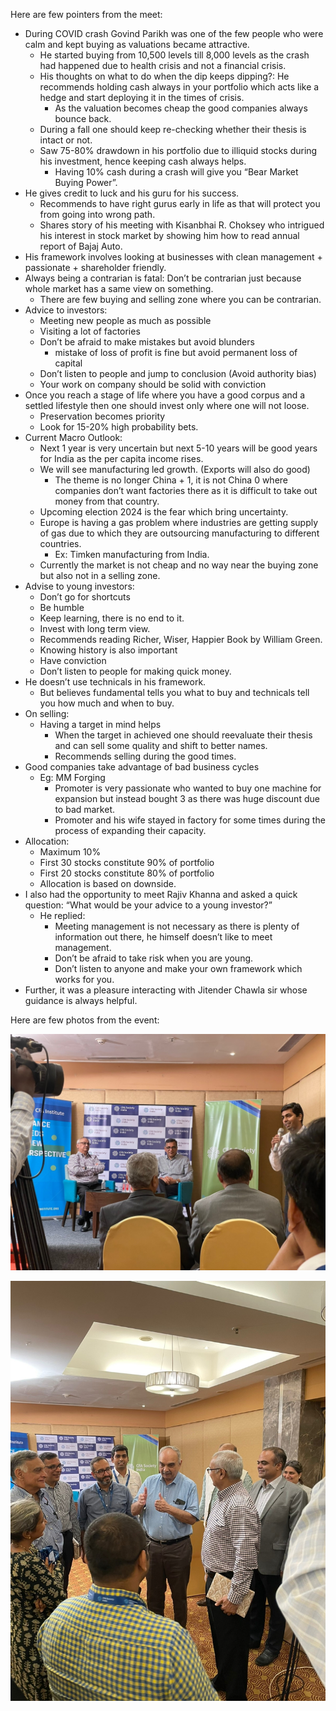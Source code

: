 Here are few pointers from the meet:

- During COVID crash Govind Parikh was one of the few people who were calm and kept buying as valuations became attractive.
    - He started buying from 10,500 levels till 8,000 levels as the crash had happened due to health crisis and not a financial crisis.
    - His thoughts on what to do when the dip keeps dipping?: He recommends holding cash always in your portfolio which acts like a hedge and start deploying it in the times of crisis.
        - As the valuation becomes cheap the good companies always bounce back.
    - During a fall one should keep re-checking whether their thesis is intact or not.
    - Saw 75-80% drawdown in his portfolio due to illiquid stocks during his investment, hence keeping cash always helps.
        - Having 10% cash during a crash will give you “Bear Market Buying Power”.
- He gives credit to luck and his guru for his success.
    - Recommends to have right gurus early in life as that will protect you from going into wrong path.
    - Shares story of his meeting with Kisanbhai R. Choksey who intrigued his interest in stock market by showing him how to read annual report of Bajaj Auto.
- His framework involves looking at businesses with clean management + passionate + shareholder friendly.
- Always being a contrarian is fatal: Don’t be contrarian just because whole market has a same view on something.
    - There are few buying and selling zone where you can be contrarian.
- Advice to investors:
    - Meeting new people as much as possible
    - Visiting a lot of factories
    - Don’t be afraid to make mistakes but avoid blunders
        - mistake of loss of profit is fine but avoid permanent loss of capital
    - Don’t listen to people and jump to conclusion (Avoid authority bias)
    - Your work on company should be solid with conviction
- Once you reach a stage of life where you have a good corpus and a settled lifestyle then one should invest only where one will not loose.
    - Preservation becomes priority
    - Look for 15-20% high probability bets.
- Current Macro Outlook:
    - Next 1 year is very uncertain but next 5-10 years will be good years for India as the per capita income rises.
    - We will see manufacturing led growth. (Exports will also do good)
        - The theme is no longer China + 1, it is not China 0 where companies don’t want factories there as it is difficult to take out money from that country.
    - Upcoming election 2024 is the fear which bring uncertainty.
    - Europe is having a gas problem where industries are getting supply of gas due to which they are outsourcing manufacturing to different countries.
        - Ex: Timken manufacturing from India.
    - Currently the market is not cheap and no way near the buying zone but also not in a selling zone.
- Advise to young investors:
    - Don’t go for shortcuts
    - Be humble
    - Keep learning, there is no end to it.
    - Invest with long term view.
    - Recommends reading Richer, Wiser, Happier Book by William Green.
    - Knowing history is also important
    - Have conviction
    - Don’t listen to people for making quick money.
- He doesn’t use technicals in his framework.
    - But believes fundamental tells you what to buy and technicals tell you how much and when to buy.
- On selling:
    - Having a target in mind helps
        - When the target in achieved one should reevaluate their thesis and can sell some quality and shift to better names.
        - Recommends selling during the good times.
- Good companies take advantage of bad business cycles
    - Eg: MM Forging
        - Promoter is very passionate who wanted to buy one machine for expansion but instead bought 3 as there was huge discount due to bad market.
        - Promoter and his wife stayed in factory for some times during the process of expanding their capacity.
- Allocation:
    - Maximum 10%
    - First 30 stocks constitute 90% of portfolio
    - First 20 stocks constitute 80% of portfolio
    - Allocation is based on downside.
- I also had the opportunity to meet Rajiv Khanna and asked a quick question: “What would be your advice to a young investor?”
    - He replied:
        - Meeting management is not necessary as there is plenty of information out there, he himself doesn’t like to meet management.
        - Don’t be afraid to take risk when you are young.
        - Don’t listen to anyone and make your own framework which works for you.
- Further, it was a pleasure interacting with Jitender Chawla sir whose guidance is always helpful.

Here are few photos from the event: 

![Cfachennai1](/assets/Cfachennai1.jpg)

![Cfachennai2](/assets/Cfachennai2.jpg)
